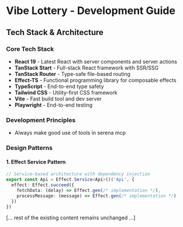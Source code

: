 # Vibe Lottery - Development Guide

## **Tech Stack & Architecture**

### **Core Tech Stack**
- **React 19** - Latest React with server components and server actions
- **TanStack Start** - Full-stack React framework with SSR/SSG
- **TanStack Router** - Type-safe file-based routing
- **Effect-TS** - Functional programming library for composable effects
- **TypeScript** - End-to-end type safety
- **Tailwind CSS** - Utility-first CSS framework
- **Vite** - Fast build tool and dev server
- **Playwright** - End-to-end testing

### **Development Principles**
- Always make good use of tools in serena mcp

### **Design Patterns**

#### **1. Effect Service Pattern**
```typescript
// Service-based architecture with dependency injection
export const Api = Effect.Service<Api>()('Api', {
  effect: Effect.succeed({
    fetchData: (delay) => Effect.gen(/* implementation */),
    processMessage: (message) => Effect.gen(/* implementation */)
  })
})
```

[... rest of the existing content remains unchanged ...]